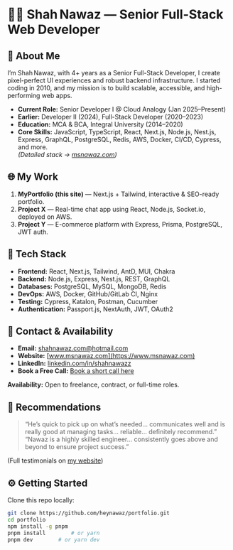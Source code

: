 # 👨‍💻 Shah Nawaz — Senior Full-Stack Web Developer


## 🚀 About Me
I’m Shah Nawaz, with 4+ years as a Senior Full-Stack Developer, I create pixel-perfect UI experiences and robust backend infrastructure. I started coding in 2010, and my mission is to build scalable, accessible, and high-performing web apps.

- **Current Role:** Senior Developer I @ Cloud Analogy (Jan 2025–Present)  
- **Earlier:** Developer II (2024), Full-Stack Developer (2020–2023)  
- **Education:** MCA & BCA, Integral University (2014–2020)  
- **Core Skills:** JavaScript, TypeScript, React, Next.js, Node.js, Nest.js, Express, GraphQL, PostgreSQL, Redis, AWS, Docker, CI/CD, Cypress, and more.  
*(Detailed stack → [msnawaz.com](https://www.msnawaz.com))*


## 🌐 My Work

1. **MyPortfolio (this site)** — Next.js + Tailwind, interactive & SEO-ready portfolio.  
2. **Project X** — Real-time chat app using React, Node.js, Socket.io, deployed on AWS.  
3. **Project Y** — E-commerce platform with Express, Prisma, PostgreSQL, JWT auth.


## 🔧 Tech Stack

- **Frontend:** React, Next.js, Tailwind, AntD, MUI, Chakra  
- **Backend:** Node.js, Express, Nest.js, REST, GraphQL  
- **Databases:** PostgreSQL, MySQL, MongoDB, Redis  
- **DevOps:** AWS, Docker, GitHub/GitLab CI, Nginx  
- **Testing:** Cypress, Katalon, Postman, Cucumber  
- **Authentication:** Passport.js, NextAuth, JWT, OAuth2


## 📩 Contact & Availability

- **Email:** shahnawaz.com@hotmail.com 
- **Website:** [www.msnawaz.com](https://www.msnawaz.com)  
- **LinkedIn:** [linkedin.com/in/shahnawazz](https://www.linkedin.com/in/shahnawazz)  
- **Book a Free Call:** [Book a short call here](https://cal.com/shah-nawaz/15min?duration=15)

**Availability:** Open to freelance, contract, or full-time roles.


## 💬 Recommendations

> “He’s quick to pick up on what’s needed… communicates well and is really good at managing tasks… reliable… definitely recommend.”  
> “Nawaz is a highly skilled engineer… consistently goes above and beyond to ensure project success.”  

(Full testimonials on [my website](https://www.msnawaz.com))


## ⚙️ Getting Started

Clone this repo locally:

```bash
git clone https://github.com/heynawaz/portfolio.git
cd portfolio
npm install -g pnpm
pnpm install        # or yarn
pnpm dev        # or yarn dev
